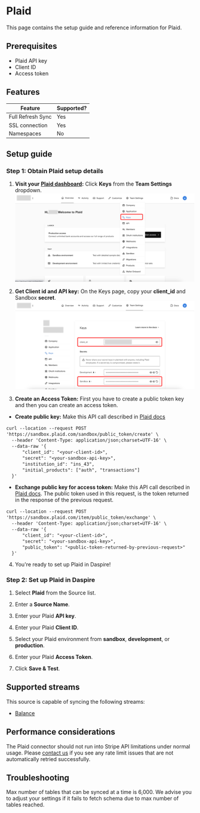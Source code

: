 # Plaid

This page contains the setup guide and reference information for Plaid.

## Prerequisites
* Plaid API key
* Client ID
* Access token

## Features

| Feature | Supported? |
| --- | --- |
| Full Refresh Sync | Yes |
| SSL connection | Yes |
| Namespaces | No |

## Setup guide

### Step 1: Obtain Plaid setup details

1. **Visit your [Plaid dashboard](https://dashboard.plaid.com/overview):** Click **Keys** from the **Team Settings** dropdown.
![Plaid Keys](../../.gitbook/assets/plaid-keys.jpg "Plaid Keys")

2. **Get Client id and API key:** On the Keys page, copy your **client_id** and Sandbox **secret**.
![Plaid Client Id Secret](../../.gitbook/assets/plaid-client-id-secret.jpg "Plaid Client Id Secret")

3. **Create an Access Token:** First you have to create a public token key and then you can create an access token.

* **Create public key:** Make this API call described in [Plaid docs](https://plaid.com/docs/api/sandbox/#sandboxpublic_tokencreate)
```
curl --location --request POST 'https://sandbox.plaid.com/sandbox/public_token/create' \
  --header 'Content-Type: application/json;charset=UTF-16' \
  --data-raw '{
      "client_id": "<your-client-id>",
      "secret": "<your-sandbox-api-key>",
      "institution_id": "ins_43",
      "initial_products": ["auth", "transactions"]
  }'
```

* **Exchange public key for access token:** Make this API call described in [Plaid docs](https://plaid.com/docs/api/tokens/#itempublic_tokenexchange). The public token used in this request, is the token returned in the response of the previous request.
```
curl --location --request POST 'https://sandbox.plaid.com/item/public_token/exchange' \
  --header 'Content-Type: application/json;charset=UTF-16' \
  --data-raw '{
      "client_id": "<your-client-id>",
      "secret": "<your-sandbox-api-key>",
      "public_token": "<public-token-returned-by-previous-request>"
  }'
```

4. You're ready to set up Plaid in Daspire!

### Step 2: Set up Plaid in Daspire

1. Select **Plaid** from the Source list.

2. Enter a **Source Name**.

3. Enter your Plaid **API key**.

4. Enter your Plaid **Client ID**.

5. Select your Plaid environment from **sandbox**, **development**, or **production**.

6. Enter your Plaid **Access Token**.

7. Click **Save & Test**.

## Supported streams

This source is capable of syncing the following streams:

* [Balance](https://plaid.com/docs/api/products/#balance)

## Performance considerations

The Plaid connector should not run into Stripe API limitations under normal usage. Please [contact us](mailto:support@daspire.com) if you see any rate limit issues that are not automatically retried successfully.

## Troubleshooting

Max number of tables that can be synced at a time is 6,000. We advise you to adjust your settings if it fails to fetch schema due to max number of tables reached.